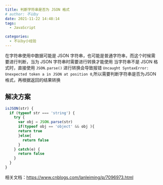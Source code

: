 ```yaml
---
title: 判断字符串是否为 JSON 格式
# author: 不以by
date: 2021-11-22 14:48:14
tags: 
  - JavaScript

categories: 
  - 不以by小经验
---
```

在字符串使用中数据可能是 JSON 字符串，也可能是普通字符串，而这个时候需要进行判断，当为 JSON 字符串时需要进行转换才能使用
当字符串不是 JSON 格式时，直接使用 `JSON.parse()` 进行转换会导致报错 `Uncaught SyntaxError: Unexpected token a in JSON at position 0`,所以需要判断字符串是否为JSON格式，再根据返回的结果转换

## 解决方案
```js
isJSON(str) {
  if (typeof str === 'string') {
    try {
      var obj = JSON.parse(str)
      if(typeof obj == 'object' && obj ){
      return true
      }else{
        return false
      }
    } catch(e) {
      return false
    }
  }
}
```

相关文档：https://www.cnblogs.com/lanleiming/p/7096973.html